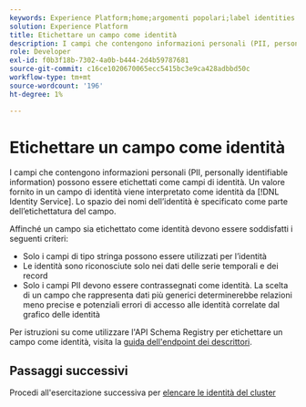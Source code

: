 ```yaml
---
keywords: Experience Platform;home;argomenti popolari;label identities
solution: Experience Platform
title: Etichettare un campo come identità
description: I campi che contengono informazioni personali (PII, personally identifiable information) possono essere etichettati come campi di identità. Un valore fornito in un campo di identità viene interpretato come un’identità dal servizio Identity. Lo spazio dei nomi dell’identità è specificato come parte dell’etichettatura del campo.
role: Developer
exl-id: f0b3f18b-7302-4a0b-b444-2d4b59787681
source-git-commit: c16ce1020670065ecc5415bc3e9ca428adbbd50c
workflow-type: tm+mt
source-wordcount: '196'
ht-degree: 1%

---
```


# Etichettare un campo come identità

I campi che contengono informazioni personali (PII, personally identifiable information) possono essere etichettati come campi di identità. Un valore fornito in un campo di identità viene interpretato come identità da [!DNL Identity Service]. Lo spazio dei nomi dell’identità è specificato come parte dell’etichettatura del campo.

Affinché un campo sia etichettato come identità devono essere soddisfatti i seguenti criteri:

- Solo i campi di tipo stringa possono essere utilizzati per l’identità
- Le identità sono riconosciute solo nei dati delle serie temporali e dei record
- Solo i campi PII devono essere contrassegnati come identità. La scelta di un campo che rappresenta dati più generici determinerebbe relazioni meno precise e potenziali errori di accesso alle identità correlate dal grafico delle identità

Per istruzioni su come utilizzare l&#39;API Schema Registry per etichettare un campo come identità, visita la [guida dell&#39;endpoint dei descrittori](../../xdm/api/descriptors.md#create).

## Passaggi successivi

Procedi all&#39;esercitazione successiva per [elencare le identità del cluster](./list-cluster-identites.md)
